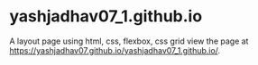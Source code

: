 # yashjadhav07_1.github.io
A layout page using html, css, flexbox, css grid 
view the page at https://yashjadhav07.github.io/yashjadhav07_1.github.io/.
